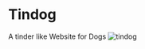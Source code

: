# Tindog
A tinder like Website for Dogs
![tindog](https://user-images.githubusercontent.com/76509849/174449451-ef8b2c58-4f1a-4ff6-8cf0-2f6bb08c2eb8.jpg)
